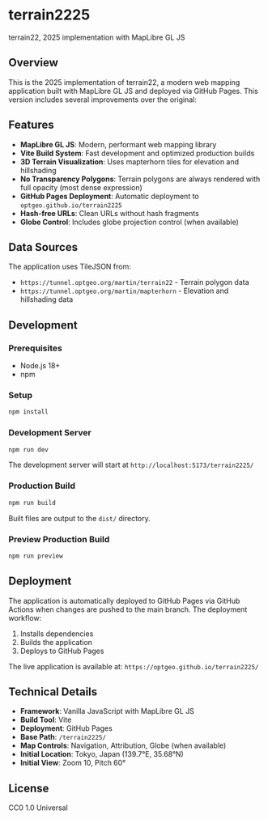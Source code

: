 # terrain2225

terrain22, 2025 implementation with MapLibre GL JS

## Overview

This is the 2025 implementation of terrain22, a modern web mapping application built with MapLibre GL JS and deployed via GitHub Pages. This version includes several improvements over the original:

## Features

- **MapLibre GL JS**: Modern, performant web mapping library
- **Vite Build System**: Fast development and optimized production builds
- **3D Terrain Visualization**: Uses mapterhorn tiles for elevation and hillshading
- **No Transparency Polygons**: Terrain polygons are always rendered with full opacity (most dense expression)
- **GitHub Pages Deployment**: Automatic deployment to `optgeo.github.io/terrain2225`
- **Hash-free URLs**: Clean URLs without hash fragments
- **Globe Control**: Includes globe projection control (when available)

## Data Sources

The application uses TileJSON from:
- `https://tunnel.optgeo.org/martin/terrain22` - Terrain polygon data
- `https://tunnel.optgeo.org/martin/mapterhorn` - Elevation and hillshading data

## Development

### Prerequisites

- Node.js 18+
- npm

### Setup

```bash
npm install
```

### Development Server

```bash
npm run dev
```

The development server will start at `http://localhost:5173/terrain2225/`

### Production Build

```bash
npm run build
```

Built files are output to the `dist/` directory.

### Preview Production Build

```bash
npm run preview
```

## Deployment

The application is automatically deployed to GitHub Pages via GitHub Actions when changes are pushed to the main branch. The deployment workflow:

1. Installs dependencies
2. Builds the application
3. Deploys to GitHub Pages

The live application is available at: `https://optgeo.github.io/terrain2225/`

## Technical Details

- **Framework**: Vanilla JavaScript with MapLibre GL JS
- **Build Tool**: Vite
- **Deployment**: GitHub Pages
- **Base Path**: `/terrain2225/`
- **Map Controls**: Navigation, Attribution, Globe (when available)
- **Initial Location**: Tokyo, Japan (139.7°E, 35.68°N)
- **Initial View**: Zoom 10, Pitch 60°

## License

CC0 1.0 Universal
